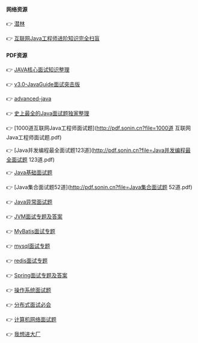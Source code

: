 #### 网络资源
👉 [潜林](https://www.cnblogs.com/fyql)


👉 [互联网Java工程师进阶知识完全扫盲](https://doocs.gitee.io/advanced-java/#/)



#### PDF资源
👉 [JAVA核心面试知识整理](http://pdf.sonin.cn)


👉 [v3.0-JavaGuide面试突击版](http://pdf.sonin.cn?file=v3.0-JavaGuide面试突击版.pdf)


👉 [advanced-java](http://pdf.sonin.cn?file=advanced-java.pdf)


👉 [史上最全的Java面试题独家整理](http://pdf.sonin.cn?file=史上最全的Java面试题独家整理.pdf)


👉 [1000道互联网Java工程师面试题](http://pdf.sonin.cn?file=1000道 互联网Java工程师面试题.pdf)


👉 [Java并发编程最全面试题123道](http://pdf.sonin.cn?file=Java并发编程最全面试题 123道.pdf)


👉 [Java基础面试题](http://pdf.sonin.cn?file=Java基础面试题.pdf)


👉 [Java集合面试题52道](http://pdf.sonin.cn?file=Java集合面试题 52道.pdf)


👉 [Java异常面试题](http://pdf.sonin.cn?file=Java异常面试题（2021最新版）.pdf)


👉 [JVM面试专题及答案](http://pdf.sonin.cn?file=JVM面试专题及答案.pdf)


👉 [MyBatis面试专题](http://pdf.sonin.cn?file=MyBatis面试专题.pdf)


👉 [mysql面试专题](http://pdf.sonin.cn?file=mysql面试专题.pdf)


👉 [redis面试专题](http://pdf.sonin.cn?file=redis面试专题.pdf)


👉 [Spring面试专题及答案](http://pdf.sonin.cn?file=Spring面试专题及答案.pdf-2020-01-09-17-05-36-381.pdf)


👉 [操作系统面试题](http://pdf.sonin.cn?file=操作系统面试题（2021最新版）.pdf)


👉 [分布式面试必会](http://pdf.sonin.cn?file=分布式面试必会（2021最新版）.pdf)


👉 [计算机网络面试题](http://pdf.sonin.cn?file=计算机网络面试题（2021最新版）.pdf)


👉 [我想进大厂](http://pdf.sonin.cn?file=《我想进大厂》面试总结.pdf)

